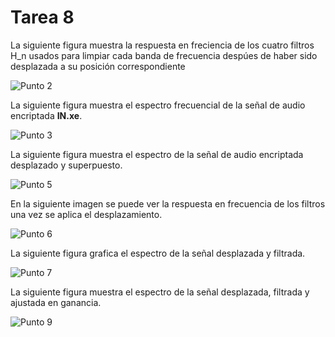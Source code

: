 # Tarea 8

La siguiente figura muestra la respuesta en freciencia de los cuatro filtros H_n usados para limpiar cada banda de frecuencia despúes de haber sido desplazada a su posición correspondiente

![Punto 2](/imagenes/2.png)

La siguiente figura muestra el espectro frecuencial de la señal de audio encriptada **IN.xe**.

![Punto 3](/imagenes/3.png)

La siguiente figura muestra el espectro de la señal de audio encriptada desplazado y superpuesto.

![Punto 5](/imagenes/5.png)

En la siguiente imagen se puede ver la respuesta en frecuencia de los filtros una vez se aplica el desplazamiento.

![Punto 6](/imagenes/6.png)

La siguiente figura grafica el espectro de la señal desplazada y filtrada.

![Punto 7](/imagenes/7.png)

La siguiente figura muestra el espectro de la señal desplazada, filtrada y ajustada en ganancia.

![Punto 9](/imagenes/9.png)